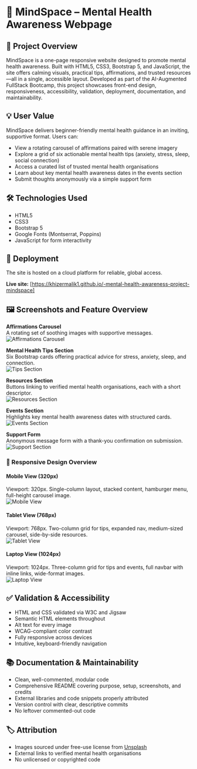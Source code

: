# 🌿 MindSpace – Mental Health Awareness Webpage

## 🧠 Project Overview

MindSpace is a one-page responsive website designed to promote mental health awareness. Built with HTML5, CSS3, Bootstrap 5, and JavaScript, the site offers calming visuals, practical tips, affirmations, and trusted resources—all in a single, accessible layout. Developed as part of the AI-Augmented FullStack Bootcamp, this project showcases front-end design, responsiveness, accessibility, validation, deployment, documentation, and maintainability.

## 💡 User Value

MindSpace delivers beginner-friendly mental health guidance in an inviting, supportive format. Users can:

- View a rotating carousel of affirmations paired with serene imagery
- Explore a grid of six actionable mental health tips (anxiety, stress, sleep, social connection)
- Access a curated list of trusted mental health organisations
- Learn about key mental health awareness dates in the events section
- Submit thoughts anonymously via a simple support form

## 🛠️ Technologies Used

- HTML5
- CSS3
- Bootstrap 5
- Google Fonts (Montserrat, Poppins)
- JavaScript for form interactivity

## 🚀 Deployment

The site is hosted on a cloud platform for reliable, global access.

**Live site:** [https://khizermalik1.github.io/-mental-health-awareness-project-mindspace]

## 🖼️ Screenshots and Feature Overview

**Affirmations Carousel**  
A rotating set of soothing images with supportive messages.  
![Affirmations Carousel](assets/screenshots/carousel.png)

**Mental Health Tips Section**  
Six Bootstrap cards offering practical advice for stress, anxiety, sleep, and connection.  
![Tips Section](assets/screenshots/tips.png)

**Resources Section**  
Buttons linking to verified mental health organisations, each with a short descriptor.  
![Resources Section](assets/screenshots/resources.png)

**Events Section**  
Highlights key mental health awareness dates with structured cards.  
![Events Section](assets/screenshots/events.png)

**Support Form**  
Anonymous message form with a thank-you confirmation on submission.  
![Support Section](assets/screenshots/support.png)

### 🔄 Responsive Design Overview

#### Mobile View (320px)

Viewport: 320px. Single-column layout, stacked content, hamburger menu, full-height carousel image.  
![Mobile View](./assets/screenshots/mobile.png)

#### Tablet View (768px)

Viewport: 768px. Two-column grid for tips, expanded nav, medium-sized carousel, side-by-side resources.  
![Tablet View](./assets/screenshots/tablet.png)

#### Laptop View (1024px)

Viewport: 1024px. Three-column grid for tips and events, full navbar with inline links, wide-format images.  
![Laptop View](./assets/screenshots/laptop.png)

## ✅ Validation & Accessibility

- HTML and CSS validated via W3C and Jigsaw
- Semantic HTML elements throughout
- Alt text for every image
- WCAG-compliant color contrast
- Fully responsive across devices
- Intuitive, keyboard-friendly navigation

## 📚 Documentation & Maintainability

- Clean, well-commented, modular code
- Comprehensive README covering purpose, setup, screenshots, and credits
- External libraries and code snippets properly attributed
- Version control with clear, descriptive commits
- No leftover commented-out code

## 🏷️ Attribution

- Images sourced under free-use license from [Unsplash](https://unsplash.com)
- External links to verified mental health organisations
- No unlicensed or copyrighted code
